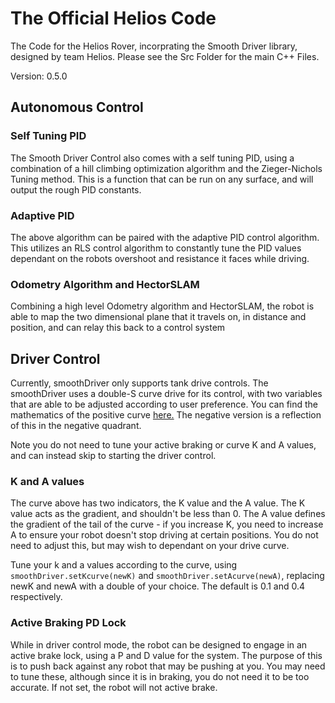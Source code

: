 # **The Official Helios Code**

The Code for the Helios Rover, incorprating the Smooth Driver library, designed by team Helios. Please see the Src Folder for the main C++ Files.

Version: 0.5.0

## Autonomous Control

### Self Tuning PID

The Smooth Driver Control also comes with a self tuning PID, using a combination of a hill climbing optimization algorithm and the Zieger-Nichols Tuning method. This is a function that can be run on any surface, and will output the rough PID constants.

### Adaptive PID

The above algorithm can be paired with the adaptive PID control algorithm. This utilizes an RLS control algorithm to constantly tune the PID values dependant on the robots overshoot and resistance it faces while driving.

### Odometry Algorithm and HectorSLAM

Combining a high level Odometry algorithm and HectorSLAM, the robot is able to map the two dimensional plane that it travels on, in distance and position, and can relay this back to a control system


## Driver Control

Currently, smoothDriver only supports tank drive controls. The smoothDriver uses a double-S curve drive for its control, with two variables that are able to be adjusted according to user preference. You can find the mathematics of the positive curve [here.](https://www.desmos.com/calculator/oldghlasqy)
The negative version is a reflection of this in the negative quadrant.

Note you do not need to tune your active braking or curve K and A values, and can instead skip to starting the driver control.

### K and A values
The curve above has two indicators, the K value and the A value. The K value acts as the gradient, and shouldn't be less than 0. The A value defines the gradient of the tail of the curve - if you increase K, you need to increase A to ensure your robot doesn't stop driving at certain positions. You do not need to adjust this, but may wish to dependant on your drive curve.

Tune your k and a values according to the curve, using `smoothDriver.setKcurve(newK)` and  `smoothDriver.setAcurve(newA)`, replacing newK and newA with a double of your choice. The default is 0.1 and 0.4 respectively.

### Active Braking PD Lock

While in driver control mode, the robot can be designed to engage in an active brake lock, using a P and D value for the system. The purpose of this is to push back against any robot that may be pushing at you. You may need to tune these, although since it is in braking, you do not need it to be too accurate. If not set, the robot will not active brake.
